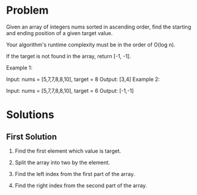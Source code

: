 # Problem

Given an array of integers nums sorted in ascending order, find the starting and ending position of a given target value.

Your algorithm's runtime complexity must be in the order of O(log n).

If the target is not found in the array, return [-1, -1].

Example 1:

Input: nums = [5,7,7,8,8,10], target = 8
Output: [3,4]
Example 2:

Input: nums = [5,7,7,8,8,10], target = 6
Output: [-1,-1]

# Solutions

## First Solution

1. Find the first element which value is target.

2. Split the array into two by the element.

3. Find the left index from the first part of the array.

4. Find the right index from the second part of the array.

